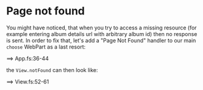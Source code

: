 # Page not found

You might have noticed, that when you try to access a missing resource (for example entering album details url with arbitrary album id) then no response is sent.
In order to fix that, let's add a "Page Not Found" handler to our main `choose` WebPart as a last resort:

==> App.fs:36-44

the `View.notFound` can then look like:

==> View.fs:52-61